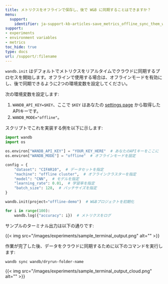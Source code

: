 ```yaml
---
title: メトリクスをオフラインで保存し、後で W&B に同期することはできますか？
menu:
  support:
    identifier: ja-support-kb-articles-save_metrics_offline_sync_them_wb_later
support:
- experiments
- environment variables
- metrics
toc_hide: true
type: docs
url: /support/:filename
---
```


`wandb.init` はデフォルトでメトリクスをリアルタイムでクラウドに同期するプロセスを開始します。オフラインで使用する場合は、オフラインモードを有効にし、後で同期できるように2つの環境変数を設定してください。

次の環境変数を設定します:

1. `WANDB_API_KEY=$KEY`、ここで `$KEY` はあなたの [settings page](https://app.wandb.ai/settings) から取得した APIキーです。
2. `WANDB_MODE="offline"`。

スクリプトでこれを実装する例を以下に示します:

```python
import wandb
import os

os.environ["WANDB_API_KEY"] = "YOUR_KEY_HERE"  # あなたのAPIキーをここに
os.environ["WANDB_MODE"] = "offline"  # オフラインモードを設定

config = {
    "dataset": "CIFAR10",  # データセットを指定
    "machine": "offline cluster",  # オフラインクラスターを指定
    "model": "CNN",  # モデルを指定
    "learning_rate": 0.01,  # 学習率を指定
    "batch_size": 128,  # バッチサイズを指定
}

wandb.init(project="offline-demo")  # W&Bプロジェクトを初期化

for i in range(100):
    wandb.log({"accuracy": i})  # メトリクスをログ
```

サンプルのターミナル出力は以下の通りです:

{{< img src="/images/experiments/sample_terminal_output.png" alt="" >}}

作業が完了した後、データをクラウドに同期するために以下のコマンドを実行します:

```shell
wandb sync wandb/dryrun-folder-name
```

{{< img src="/images/experiments/sample_terminal_output_cloud.png" alt="" >}}